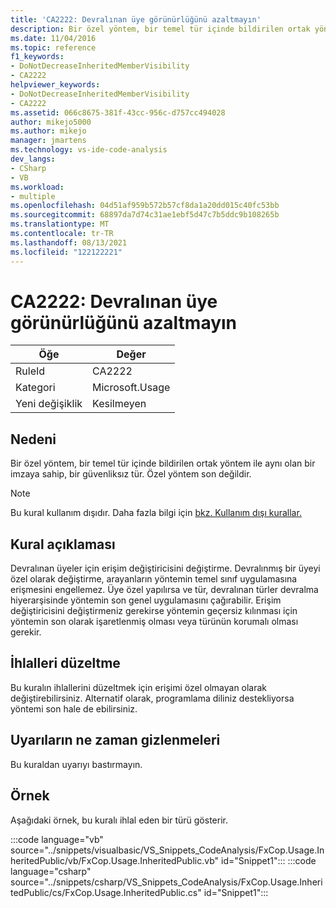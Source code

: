 ```yaml
---
title: 'CA2222: Devralınan üye görünürlüğünü azaltmayın'
description: Bir özel yöntem, bir temel tür içinde bildirilen ortak yöntem ile aynı olan bir imzaya sahip, bir güvenliksız tür. Özel yöntem son değildir.
ms.date: 11/04/2016
ms.topic: reference
f1_keywords:
- DoNotDecreaseInheritedMemberVisibility
- CA2222
helpviewer_keywords:
- DoNotDecreaseInheritedMemberVisibility
- CA2222
ms.assetid: 066c8675-381f-43cc-956c-d757cc494028
author: mikejo5000
ms.author: mikejo
manager: jmartens
ms.technology: vs-ide-code-analysis
dev_langs:
- CSharp
- VB
ms.workload:
- multiple
ms.openlocfilehash: 04d51af959b572b57cf8da1a20dd015c40fc53bb
ms.sourcegitcommit: 68897da7d74c31ae1ebf5d47c7b5ddc9b108265b
ms.translationtype: MT
ms.contentlocale: tr-TR
ms.lasthandoff: 08/13/2021
ms.locfileid: "122122221"
---
```

# <a name="ca2222-do-not-decrease-inherited-member-visibility"></a>CA2222: Devralınan üye görünürlüğünü azaltmayın

|Öğe|Değer|
|-|-|
|RuleId|CA2222|
|Kategori|Microsoft.Usage|
|Yeni değişiklik|Kesilmeyen|

## <a name="cause"></a>Nedeni
Bir özel yöntem, bir temel tür içinde bildirilen ortak yöntem ile aynı olan bir imzaya sahip, bir güvenliksız tür. Özel yöntem son değildir.

> [!NOTE]
> Bu kural kullanım dışıdır. Daha fazla bilgi için [bkz. Kullanım dışı kurallar.](fxcop-unported-deprecated-rules.md)

## <a name="rule-description"></a>Kural açıklaması

Devralınan üyeler için erişim değiştiricisini değiştirme. Devralınmış bir üyeyi özel olarak değiştirme, arayanların yöntemin temel sınıf uygulamasına erişmesini engellemez. Üye özel yapılırsa ve tür, devralınan türler devralma hiyerarşisinde yöntemin son genel uygulamasını çağırabilir. Erişim değiştiricisini değiştirmeniz gerekirse yöntemin geçersiz kılınması için yöntemin son olarak işaretlenmiş olması veya türünün korumalı olması gerekir.

## <a name="how-to-fix-violations"></a>İhlalleri düzeltme

Bu kuralın ihlallerini düzeltmek için erişimi özel olmayan olarak değiştirebilirsiniz. Alternatif olarak, programlama diliniz destekliyorsa yöntemi son hale de ebilirsiniz.

## <a name="when-to-suppress-warnings"></a>Uyarıların ne zaman gizlenmeleri

Bu kuraldan uyarıyı bastırmayın.

## <a name="example"></a>Örnek

Aşağıdaki örnek, bu kuralı ihlal eden bir türü gösterir.

:::code language="vb" source="../snippets/visualbasic/VS_Snippets_CodeAnalysis/FxCop.Usage.InheritedPublic/vb/FxCop.Usage.InheritedPublic.vb" id="Snippet1":::
:::code language="csharp" source="../snippets/csharp/VS_Snippets_CodeAnalysis/FxCop.Usage.InheritedPublic/cs/FxCop.Usage.InheritedPublic.cs" id="Snippet1":::
